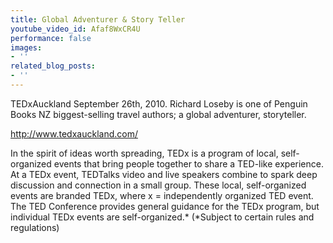 ```yaml
---
title: Global Adventurer & Story Teller
youtube_video_id: Afaf8WxCR4U
performance: false
images:
- ''
related_blog_posts:
- ''
---
```


TEDxAuckland September 26th, 2010.
Richard Loseby is one of Penguin Books NZ biggest-selling travel authors; a global adventurer, storyteller.

http://www.tedxauckland.com/

In the spirit of ideas worth spreading, TEDx is a program of local, self-organized events that bring people together to share a TED-like experience. At a TEDx event, TEDTalks video and live speakers combine to spark deep discussion and connection in a small group. These local, self-organized events are branded TEDx, where x = independently organized TED event. The TED Conference provides general guidance for the TEDx program, but individual TEDx events are self-organized.* (*Subject to certain rules and regulations)
